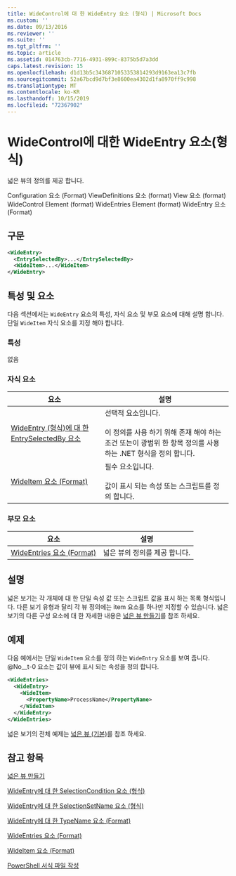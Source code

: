 ```yaml
---
title: WideControl에 대 한 WideEntry 요소 (형식) | Microsoft Docs
ms.custom: ''
ms.date: 09/13/2016
ms.reviewer: ''
ms.suite: ''
ms.tgt_pltfrm: ''
ms.topic: article
ms.assetid: 014763cb-7716-4931-899c-8375b5d7a3dd
caps.latest.revision: 15
ms.openlocfilehash: d1d13b5c3436871053353814293d9163ea13c7fb
ms.sourcegitcommit: 52a67bcd9d7bf3e8600ea4302d1fa8970ff9c998
ms.translationtype: MT
ms.contentlocale: ko-KR
ms.lasthandoff: 10/15/2019
ms.locfileid: "72367902"
---
```

# <a name="wideentry-element-for-widecontrol-format"></a>WideControl에 대한 WideEntry 요소(형식)

넓은 뷰의 정의를 제공 합니다.

Configuration 요소 (Format) ViewDefinitions 요소 (format) View 요소 (format) WideControl Element (format) WideEntries Element (format) WideEntry 요소 (Format)

## <a name="syntax"></a>구문

```xml
<WideEntry>
  <EntrySelectedBy>...</EntrySelectedBy>
  <WideItem>...</WideItem>
</WideEntry>
```

## <a name="attributes-and-elements"></a>특성 및 요소

다음 섹션에서는 `WideEntry` 요소의 특성, 자식 요소 및 부모 요소에 대해 설명 합니다. 단일 `WideItem` 자식 요소를 지정 해야 합니다.

### <a name="attributes"></a>특성

없음

### <a name="child-elements"></a>자식 요소

|요소|설명|
|-------------|-----------------|
|[WideEntry (형식)에 대 한 EntrySelectedBy 요소](./entryselectedby-element-for-wideentry-format.md)|선택적 요소입니다.<br /><br /> 이 정의를 사용 하기 위해 존재 해야 하는 조건 또는이 광범위 한 항목 정의를 사용 하는 .NET 형식을 정의 합니다.|
|[WideItem 요소 (Format)](./wideitem-element-for-widecontrol-format.md)|필수 요소입니다.<br /><br /> 값이 표시 되는 속성 또는 스크립트를 정의 합니다.|

### <a name="parent-elements"></a>부모 요소

|요소|설명|
|-------------|-----------------|
|[WideEntries 요소 (Format)](./wideentries-element-for-widecontrol-format.md)|넓은 뷰의 정의를 제공 합니다.|

## <a name="remarks"></a>설명

넓은 보기는 각 개체에 대 한 단일 속성 값 또는 스크립트 값을 표시 하는 목록 형식입니다. 다른 보기 유형과 달리 각 뷰 정의에는 item 요소를 하나만 지정할 수 있습니다. 넓은 보기의 다른 구성 요소에 대 한 자세한 내용은 [넓은 뷰 만들기](./creating-a-wide-view.md)를 참조 하세요.

## <a name="example"></a>예제

다음 예에서는 단일 `WideItem` 요소를 정의 하는 `WideEntry` 요소를 보여 줍니다. @No__t-0 요소는 값이 뷰에 표시 되는 속성을 정의 합니다.

```xml
<WideEntries>
  <WideEntry>
    <WideItem>
      <PropertyName>ProcessName</PropertyName>
    </WideItem>
  </WideEntry>
</WideEntries>

```

넓은 보기의 전체 예제는 [넓은 뷰 (기본)](./wide-view-basic.md)를 참조 하세요.

## <a name="see-also"></a>참고 항목

[넓은 뷰 만들기](./creating-a-wide-view.md)

[WideEntry에 대 한 SelectionCondition 요소 (형식)](./selectioncondition-element-for-entryselectedby-for-widecontrol-format.md)

[WideEntry에 대 한 SelectionSetName 요소 (형식)](./selectionsetname-element-for-entryselectedby-for-widecontrol-format.md)

[WideEntry에 대 한 TypeName 요소 (Format)](./typename-element-for-entryselectedby-for-wideentry-format.md)

[WideEntries 요소 (Format)](./wideentries-element-for-widecontrol-format.md)

[WideItem 요소 (Format)](./wideitem-element-for-widecontrol-format.md)

[PowerShell 서식 파일 작성](./writing-a-powershell-formatting-file.md)
